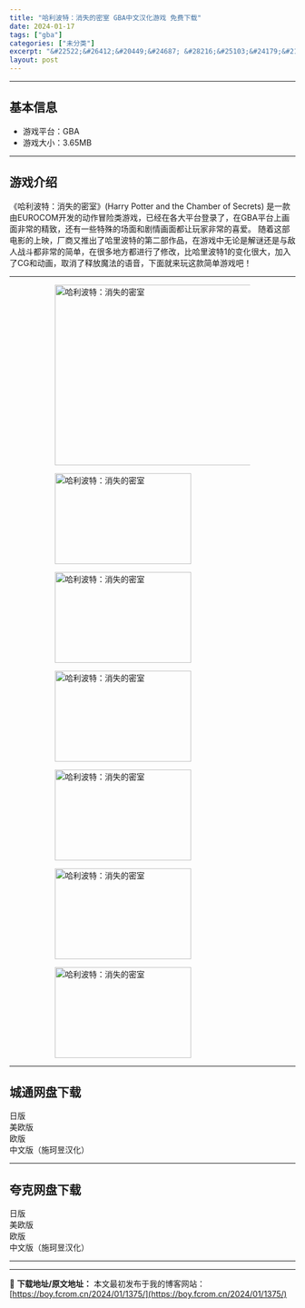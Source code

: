 ```yaml
---
title: "哈利波特：消失的密室 GBA中文汉化游戏 免费下载"
date: 2024-01-17
tags: ["gba"]
categories: ["未分类"]
excerpt: "&#22522;&#26412;&#20449;&#24687; &#28216;&#25103;&#24179;&#21488;&#65306;GBA&#28216;&#25103;&#22823;&#23567;&#65306;3.65MB&#28216;&#25103;&#20171;&amp;#32&hellip;"
layout: post
---
```


 <hr><h2>&#22522;&#26412;&#20449;&#24687;</h2> <ul><li>&#28216;&#25103;&#24179;&#21488;&#65306;GBA</li><li>&#28216;&#25103;&#22823;&#23567;&#65306;3.65MB</li></ul><hr><h2>&#28216;&#25103;&#20171;&#32461;</h2> &#12298;&#21704;&#21033;&#27874;&#29305;&#65306;&#28040;&#22833;&#30340;&#23494;&#23460;&#12299;(Harry Potter and the Chamber of Secrets) &#26159;&#19968;&#27454;&#30001;EUROCOM&#24320;&#21457;&#30340;&#21160;&#20316;&#20882;&#38505;&#31867;&#28216;&#25103;&#65292;&#24050;&#32463;&#22312;&#21508;&#22823;&#24179;&#21488;&#30331;&#24405;&#20102;&#65292;&#22312;GBA&#24179;&#21488;&#19978;&#30011;&#38754;&#38750;&#24120;&#30340;&#31934;&#33268;&#65292;&#36824;&#26377;&#19968;&#20123;&#29305;&#27530;&#30340;&#22330;&#38754;&#21644;&#21095;&#24773;&#30011;&#38754;&#37117;&#35753;&#29609;&#23478;&#38750;&#24120;&#30340;&#21916;&#29233;&#12290;  &#38543;&#30528;&#36825;&#37096;&#30005;&#24433;&#30340;&#19978;&#26144;&#65292;&#21378;&#21830;&#21448;&#25512;&#20986;&#20102;&#21704;&#37324;&#27874;&#29305;&#30340;&#31532;&#20108;&#37096;&#20316;&#21697;&#65292;&#22312;&#28216;&#25103;&#20013;&#26080;&#35770;&#26159;&#35299;&#35868;&#36824;&#26159;&#19982;&#25932;&#20154;&#25112;&#26007;&#37117;&#38750;&#24120;&#30340;&#31616;&#21333;&#65292;&#22312;&#24456;&#22810;&#22320;&#26041;&#37117;&#36827;&#34892;&#20102;&#20462;&#25913;&#65292;&#27604;&#21704;&#37324;&#27874;&#29305;1&#30340;&#21464;&#21270;&#24456;&#22823;&#65292;&#21152;&#20837;&#20102;CG&#21644;&#21160;&#30011;&#65292;&#21462;&#28040;&#20102;&#37322;&#25918;&#39764;&#27861;&#30340;&#35821;&#38899;&#65292;&#19979;&#38754;&#23601;&#26469;&#29609;&#36825;&#27454;&#31616;&#21333;&#28216;&#25103;&#21543;&#65281; <hr><figure><figure><img loading="lazy" decoding="async" width="500" height="318" data-id="3178" src="https://boy.fcrom.cn/wp-content/uploads/2024/01/20240116_65a63735c2386.jpg" title="&#21704;&#21033;&#27874;&#29305;&#65306;&#28040;&#22833;&#30340;&#23494;&#23460;-&#23553;&#38754;" alt="哈利波特：消失的密室"></figure><figure><img loading="lazy" decoding="async" width="240" height="160" data-id="2954" src="https://boy.fcrom.cn/wp-content/uploads/2024/01/20240116_65a637360ece0.png" title="&#21704;&#21033;&#27874;&#29305;&#65306;&#28040;&#22833;&#30340;&#23494;&#23460;-1" alt="哈利波特：消失的密室"></figure><figure><img loading="lazy" decoding="async" width="240" height="160" data-id="2955" src="https://boy.fcrom.cn/wp-content/uploads/2024/01/20240116_65a6373642ad9.png" title="&#21704;&#21033;&#27874;&#29305;&#65306;&#28040;&#22833;&#30340;&#23494;&#23460;-2" alt="哈利波特：消失的密室"></figure><figure><img loading="lazy" decoding="async" width="240" height="160" data-id="2956" src="https://boy.fcrom.cn/wp-content/uploads/2024/01/20240116_65a637367abe2.png" title="&#21704;&#21033;&#27874;&#29305;&#65306;&#28040;&#22833;&#30340;&#23494;&#23460;-3" alt="哈利波特：消失的密室"></figure><figure><img loading="lazy" decoding="async" width="240" height="160" data-id="2951" src="https://boy.fcrom.cn/wp-content/uploads/2024/01/20240116_65a63736acf17.png" title="&#21704;&#21033;&#27874;&#29305;&#65306;&#28040;&#22833;&#30340;&#23494;&#23460;" alt="哈利波特：消失的密室"></figure><figure><img loading="lazy" decoding="async" width="240" height="160" data-id="2952" src="https://boy.fcrom.cn/wp-content/uploads/2024/01/20240116_65a63736dfbd4.png" title="&#21704;&#21033;&#27874;&#29305;&#65306;&#28040;&#22833;&#30340;&#23494;&#23460;" alt="哈利波特：消失的密室"></figure><figure><img loading="lazy" decoding="async" width="240" height="160" data-id="2953" src="https://boy.fcrom.cn/wp-content/uploads/2024/01/20240116_65a637372eade.png" title="&#21704;&#21033;&#27874;&#29305;&#65306;&#28040;&#22833;&#30340;&#23494;&#23460;" alt="哈利波特：消失的密室"></figure></figure><div><div> <hr><h2>&#22478;&#36890;&#32593;&#30424;&#19979;&#36733;</h2> <div> <div>&#26085;&#29256;</div> <div>&#32654;&#27431;&#29256;</div> <div>&#27431;&#29256;</div> <div>&#20013;&#25991;&#29256;&#65288;&#26045;&#29634;&#26161;&#27721;&#21270;&#65289;</div> </div> </div></div> <hr><h2>&#22840;&#20811;&#32593;&#30424;&#19979;&#36733;</h2> <div> <div>&#26085;&#29256;</div> <div>&#32654;&#27431;&#29256;</div> <div>&#27431;&#29256;</div> <div>&#20013;&#25991;&#29256;&#65288;&#26045;&#29634;&#26161;&#27721;&#21270;&#65289;</div> </div> <hr>

---
📖 **下载地址/原文地址：** 本文最初发布于我的博客网站：[https://boy.fcrom.cn/2024/01/1375/](https://boy.fcrom.cn/2024/01/1375/)
